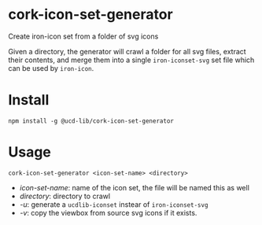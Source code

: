 # cork-icon-set-generator
Create iron-icon set from a folder of svg icons

Given a directory, the generator will crawl a folder for all svg files, extract their
contents, and merge them into a single ```iron-iconset-svg``` set file which can be used
by ```iron-icon```.

# Install

```npm install -g @ucd-lib/cork-icon-set-generator```

# Usage

```cork-icon-set-generator <icon-set-name> <directory>```

 - *icon-set-name*: name of the icon set, the file will be named this as well
 - *directory*: directory to crawl
 - *-u*: generate a `ucdlib-iconset` instear of `iron-iconset-svg`
 - *-v*: copy the viewbox from source svg icons if it exists.